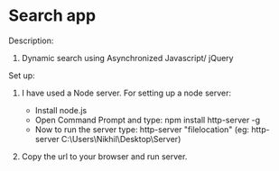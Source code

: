 # Search app

Description:
1) Dynamic search using Asynchronized Javascript/ jQuery

Set up:
1) I have used a Node server. For setting up a node server:
   - Install node.js
   - Open Command Prompt and type: npm install http-server -g
   - Now to run the server type: http-server "filelocation"  (eg: http-server C:\Users\Nikhil\Desktop\Server)
   
2) Copy the url to your browser and run server.


